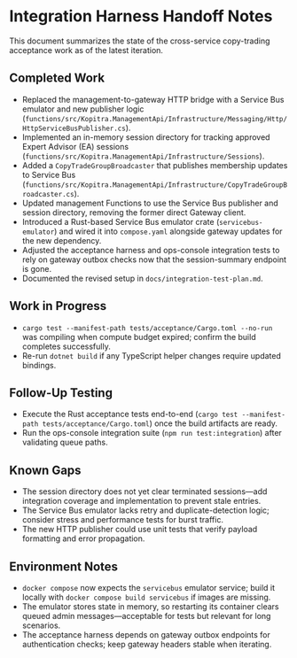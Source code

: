# Integration Harness Handoff Notes

This document summarizes the state of the cross-service copy-trading acceptance work as of the latest iteration.

## Completed Work
- Replaced the management-to-gateway HTTP bridge with a Service Bus emulator and new publisher logic (`functions/src/Kopitra.ManagementApi/Infrastructure/Messaging/Http/HttpServiceBusPublisher.cs`).
- Implemented an in-memory session directory for tracking approved Expert Advisor (EA) sessions (`functions/src/Kopitra.ManagementApi/Infrastructure/Sessions`).
- Added a `CopyTradeGroupBroadcaster` that publishes membership updates to Service Bus (`functions/src/Kopitra.ManagementApi/Infrastructure/CopyTradeGroupBroadcaster.cs`).
- Updated management Functions to use the Service Bus publisher and session directory, removing the former direct Gateway client.
- Introduced a Rust-based Service Bus emulator crate (`servicebus-emulator`) and wired it into `compose.yaml` alongside gateway updates for the new dependency.
- Adjusted the acceptance harness and ops-console integration tests to rely on gateway outbox checks now that the session-summary endpoint is gone.
- Documented the revised setup in `docs/integration-test-plan.md`.

## Work in Progress
- `cargo test --manifest-path tests/acceptance/Cargo.toml --no-run` was compiling when compute budget expired; confirm the build completes successfully.
- Re-run `dotnet build` if any TypeScript helper changes require updated bindings.

## Follow-Up Testing
- Execute the Rust acceptance tests end-to-end (`cargo test --manifest-path tests/acceptance/Cargo.toml`) once the build artifacts are ready.
- Run the ops-console integration suite (`npm run test:integration`) after validating queue paths.

## Known Gaps
- The session directory does not yet clear terminated sessions—add integration coverage and implementation to prevent stale entries.
- The Service Bus emulator lacks retry and duplicate-detection logic; consider stress and performance tests for burst traffic.
- The new HTTP publisher could use unit tests that verify payload formatting and error propagation.

## Environment Notes
- `docker compose` now expects the `servicebus` emulator service; build it locally with `docker compose build servicebus` if images are missing.
- The emulator stores state in memory, so restarting its container clears queued admin messages—acceptable for tests but relevant for long scenarios.
- The acceptance harness depends on gateway outbox endpoints for authentication checks; keep gateway headers stable when iterating.

